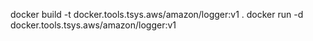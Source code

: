 docker build -t docker.tools.tsys.aws/amazon/logger:v1 .
docker run -d  docker.tools.tsys.aws/amazon/logger:v1